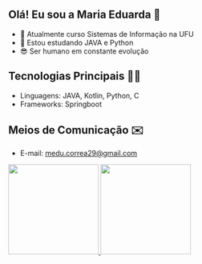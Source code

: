 ## Olá! Eu sou a Maria Eduarda 👋
- 🔭 Atualmente curso Sistemas de Informação na UFU
- 🌱 Estou estudando JAVA e Python
- 😎 Ser humano em constante evolução




## Tecnologias Principais 👩‍💻
- Linguagens: JAVA, Kotlin, Python, C
- Frameworks: Springboot





## Meios de Comunicação ✉️
- E-mail: medu.correa29@gmail.com


<div>
  <a href="https://beacons.ai/mar1a-ed">
  <img height="180em" src="https://github-readme-stats.vercel.app/api?username=mar1a-ed&show_icons=true&theme=dracula&include_all_commits=true&count_private=true"/>
  <img height="180em" src="https://github-readme-stats.vercel.app/api/top-langs/?username=mar1a-ed&layout=compact&langs_count=16&theme=dracula"/>
</div>
